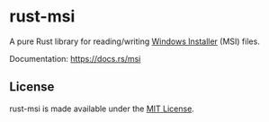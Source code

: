 # rust-msi

A pure Rust library for reading/writing [Windows
Installer](https://en.wikipedia.org/wiki/Windows_Installer) (MSI) files.

Documentation: https://docs.rs/msi

## License

rust-msi is made available under the
[MIT License](http://spdx.org/licenses/MIT.html).
